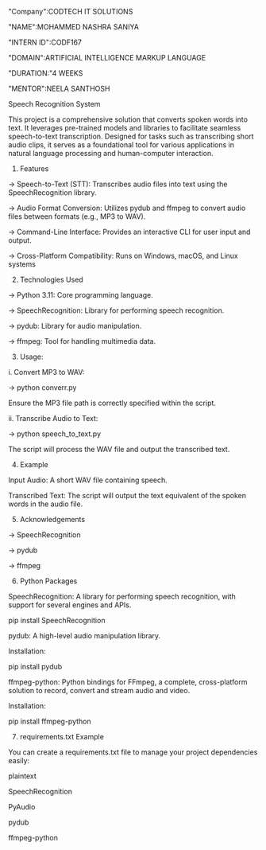 "Company":CODTECH IT SOLUTIONS

"NAME":MOHAMMED NASHRA SANIYA

"INTERN ID":CODF167

"DOMAIN":ARTIFICIAL INTELLIGENCE MARKUP LANGUAGE

"DURATION:"4 WEEKS

"MENTOR":NEELA SANTHOSH

Speech Recognition System

This project is a comprehensive solution that converts spoken words into text. It leverages pre-trained models and libraries to facilitate seamless speech-to-text transcription. Designed for tasks such as transcribing short audio clips, it serves as a foundational tool for various applications in natural language processing and human-computer interaction.

1. Features

-> Speech-to-Text (STT): Transcribes audio files into text using the SpeechRecognition library.

-> Audio Format Conversion: Utilizes pydub and ffmpeg to convert audio files between formats (e.g., MP3 to WAV).

-> Command-Line Interface: Provides an interactive CLI for user input and output.

-> Cross-Platform Compatibility: Runs on Windows, macOS, and Linux systems

2. Technologies Used
   
-> Python 3.11: Core programming language.

-> SpeechRecognition: Library for performing speech recognition.

-> pydub: Library for audio manipulation.

-> ffmpeg: Tool for handling multimedia data.

3. Usage:
   
  i. Convert MP3 to WAV:
  
-> python converr.py

   Ensure the MP3 file path is correctly specified within the script.

  ii. Transcribe Audio to Text:

  ->  python speech_to_text.py
  
   The script will process the WAV file and output the transcribed text.

4. Example

Input Audio: A short WAV file containing speech.

Transcribed Text: The script will output the text equivalent of the spoken words in the audio file. 

5. Acknowledgements

-> SpeechRecognition

-> pydub

-> ffmpeg

6.  Python Packages

SpeechRecognition: A library for performing speech recognition, with support for several engines and APIs.​

pip install SpeechRecognition

pydub: A high-level audio manipulation library.​

Installation:

pip install pydub

ffmpeg-python: Python bindings for FFmpeg, a complete, cross-platform solution to record, convert and stream audio and video.​

Installation:

pip install ffmpeg-python

7. requirements.txt Example

You can create a requirements.txt file to manage your project dependencies easily:​

plaintext

SpeechRecognition

PyAudio

pydub

ffmpeg-python

